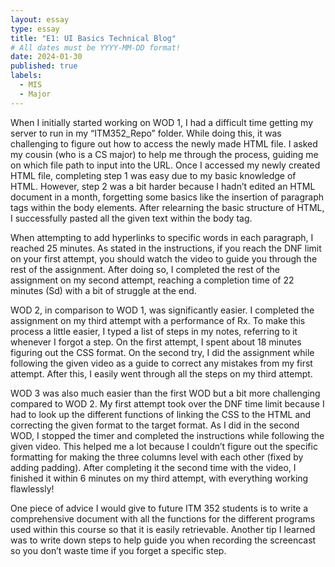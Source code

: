 ```yaml
---
layout: essay
type: essay
title: "E1: UI Basics Technical Blog"
# All dates must be YYYY-MM-DD format!
date: 2024-01-30
published: true
labels:
  - MIS
  - Major
---
```


When I initially started working on WOD 1, I had a difficult time getting my server to run in my “ITM352_Repo” folder. While doing this, it was challenging to figure out how to access the newly made HTML file. I asked my cousin (who is a CS major) to help me through the process, guiding me on which file path to input into the URL. Once I accessed my newly created HTML file, completing step 1 was easy due to my basic knowledge of HTML. However, step 2 was a bit harder because I hadn’t edited an HTML document in a month, forgetting some basics like the insertion of paragraph tags within the body elements. After relearning the basic structure of HTML, I successfully pasted all the given text within the body tag.

When attempting to add hyperlinks to specific words in each paragraph, I reached 25 minutes. As stated in the instructions, if you reach the DNF limit on your first attempt, you should watch the video to guide you through the rest of the assignment. After doing so, I completed the rest of the assignment on my second attempt, reaching a completion time of 22 minutes (Sd) with a bit of struggle at the end.

WOD 2, in comparison to WOD 1, was significantly easier. I completed the assignment on my third attempt with a performance of Rx. To make this process a little easier, I typed a list of steps in my notes, referring to it whenever I forgot a step. On the first attempt, I spent about 18 minutes figuring out the CSS format. On the second try, I did the assignment while following the given video as a guide to correct any mistakes from my first attempt. After this, I easily went through all the steps on my third attempt.

WOD 3 was also much easier than the first WOD but a bit more challenging compared to WOD 2. My first attempt took over the DNF time limit because I had to look up the different functions of linking the CSS to the HTML and correcting the given format to the target format. As I did in the second WOD, I stopped the timer and completed the instructions while following the given video. This helped me a lot because I couldn’t figure out the specific formatting for making the three columns level with each other (fixed by adding padding). After completing it the second time with the video, I finished it within 6 minutes on my third attempt, with everything working flawlessly!

One piece of advice I would give to future ITM 352 students is to write a comprehensive document with all the functions for the different programs used within this course so that it is easily retrievable. Another tip I learned was to write down steps to help guide you when recording the screencast so you don’t waste time if you forget a specific step.
